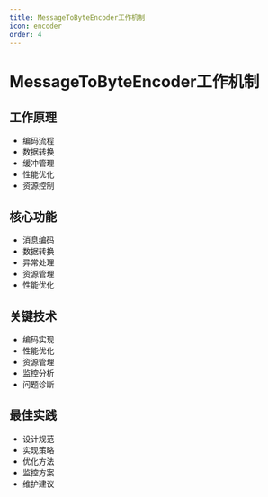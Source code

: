 ```yaml
---
title: MessageToByteEncoder工作机制
icon: encoder
order: 4
---
```


# MessageToByteEncoder工作机制

## 工作原理
- 编码流程
- 数据转换
- 缓冲管理
- 性能优化
- 资源控制

## 核心功能
- 消息编码
- 数据转换
- 异常处理
- 资源管理
- 性能优化

## 关键技术
- 编码实现
- 性能优化
- 资源管理
- 监控分析
- 问题诊断

## 最佳实践
- 设计规范
- 实现策略
- 优化方法
- 监控方案
- 维护建议
